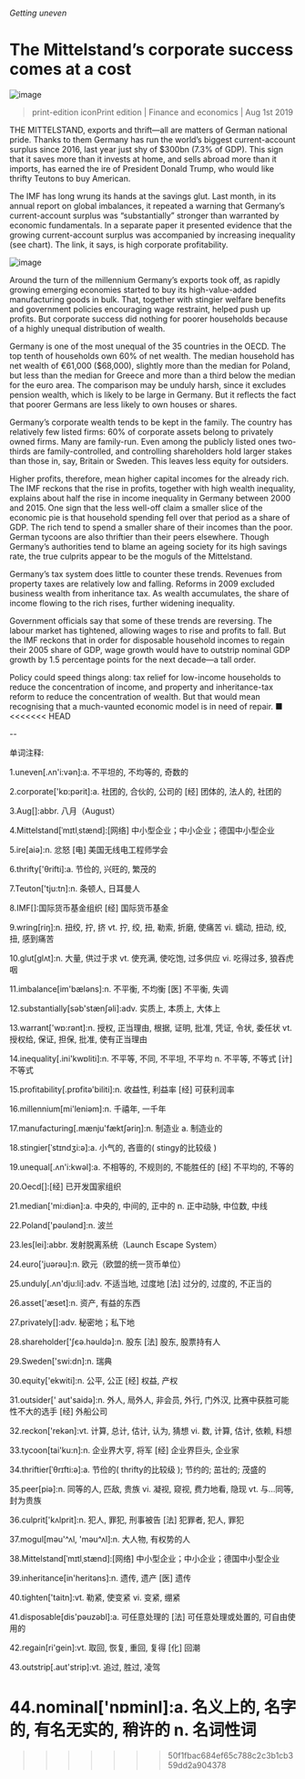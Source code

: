 ###### Getting uneven
# The Mittelstand’s corporate success comes at a cost 
![image](images/20190803_FNP502_0.jpg) 
> print-edition iconPrint edition | Finance and economics | Aug 1st 2019 
THE MITTELSTAND, exports and thrift—all are matters of German national pride. Thanks to them Germany has run the world’s biggest current-account surplus since 2016, last year just shy of $300bn (7.3% of GDP). This sign that it saves more than it invests at home, and sells abroad more than it imports, has earned the ire of President Donald Trump, who would like thrifty Teutons to buy American. 
The IMF has long wrung its hands at the savings glut. Last month, in its annual report on global imbalances, it repeated a warning that Germany’s current-account surplus was “substantially” stronger than warranted by economic fundamentals. In a separate paper it presented evidence that the growing current-account surplus was accompanied by increasing inequality (see chart). The link, it says, is high corporate profitability. 
![image](images/20190803_FNC493.png) 
Around the turn of the millennium Germany’s exports took off, as rapidly growing emerging economies started to buy its high-value-added manufacturing goods in bulk. That, together with stingier welfare benefits and government policies encouraging wage restraint, helped push up profits. But corporate success did nothing for poorer households because of a highly unequal distribution of wealth. 
Germany is one of the most unequal of the 35 countries in the OECD. The top tenth of households own 60% of net wealth. The median household has net wealth of €61,000 ($68,000), slightly more than the median for Poland, but less than the median for Greece and more than a third below the median for the euro area. The comparison may be unduly harsh, since it excludes pension wealth, which is likely to be large in Germany. But it reflects the fact that poorer Germans are less likely to own houses or shares. 
Germany’s corporate wealth tends to be kept in the family. The country has relatively few listed firms: 60% of corporate assets belong to privately owned firms. Many are family-run. Even among the publicly listed ones two-thirds are family-controlled, and controlling shareholders hold larger stakes than those in, say, Britain or Sweden. This leaves less equity for outsiders. 
Higher profits, therefore, mean higher capital incomes for the already rich. The IMF reckons that the rise in profits, together with high wealth inequality, explains about half the rise in income inequality in Germany between 2000 and 2015. One sign that the less well-off claim a smaller slice of the economic pie is that household spending fell over that period as a share of GDP. The rich tend to spend a smaller share of their incomes than the poor. German tycoons are also thriftier than their peers elsewhere. Though Germany’s authorities tend to blame an ageing society for its high savings rate, the true culprits appear to be the moguls of the Mittelstand. 
Germany’s tax system does little to counter these trends. Revenues from property taxes are relatively low and falling. Reforms in 2009 excluded business wealth from inheritance tax. As wealth accumulates, the share of income flowing to the rich rises, further widening inequality. 
Government officials say that some of these trends are reversing. The labour market has tightened, allowing wages to rise and profits to fall. But the IMF reckons that in order for disposable household incomes to regain their 2005 share of GDP, wage growth would have to outstrip nominal GDP growth by 1.5 percentage points for the next decade—a tall order. 
Policy could speed things along: tax relief for low-income households to reduce the concentration of income, and property and inheritance-tax reform to reduce the concentration of wealth. But that would mean recognising that a much-vaunted economic model is in need of repair. ■ 
<<<<<<< HEAD
-- 
 单词注释:
1.uneven[.ʌn'i:vәn]:a. 不平坦的, 不均等的, 奇数的 
2.corporate['kɒ:pәrit]:a. 社团的, 合伙的, 公司的 [经] 团体的, 法人的, 社团的 
3.Aug[]:abbr. 八月（August） 
4.Mittelstand[ˈmɪtlˌstænd]:[网络] 中小型企业；中小企业；德国中小型企业 
5.ire[aiә]:n. 忿怒 [电] 美国无线电工程师学会 
6.thrifty['θrifti]:a. 节俭的, 兴旺的, 繁茂的 
7.Teuton['tju:tn]:n. 条顿人, 日耳曼人 
8.IMF[]:国际货币基金组织 [经] 国际货币基金 
9.wring[riŋ]:n. 扭绞, 拧, 挤 vt. 拧, 绞, 扭, 勒索, 折磨, 使痛苦 vi. 蠕动, 扭动, 绞, 扭, 感到痛苦 
10.glut[glʌt]:n. 大量, 供过于求 vt. 使充满, 使吃饱, 过多供应 vi. 吃得过多, 狼吞虎咽 
11.imbalance[im'bælәns]:n. 不平衡, 不均衡 [医] 不平衡, 失调 
12.substantially[sәb'stænʃәli]:adv. 实质上, 本质上, 大体上 
13.warrant['wɒ:rәnt]:n. 授权, 正当理由, 根据, 证明, 批准, 凭证, 令状, 委任状 vt. 授权给, 保证, 担保, 批准, 使有正当理由 
14.inequality[.ini'kwɒliti]:n. 不平等, 不同, 不平坦, 不平均 n. 不平等, 不等式 [计] 不等式 
15.profitability[.prɒfitә'biliti]:n. 收益性, 利益率 [经] 可获利润率 
16.millennium[mi'leniәm]:n. 千禧年, 一千年 
17.manufacturing[.mænju'fæktʃәriŋ]:n. 制造业 a. 制造业的 
18.stingier[ˈstɪndʒi:ə]:a. 小气的, 吝啬的( stingy的比较级 ) 
19.unequal[.ʌn'i:kwәl]:a. 不相等的, 不规则的, 不能胜任的 [经] 不平均的, 不等的 
20.Oecd[]:[经] 已开发国家组织 
21.median['mi:diәn]:a. 中央的, 中间的, 正中的 n. 正中动脉, 中位数, 中线 
22.Poland['pәulәnd]:n. 波兰 
23.les[lei]:abbr. 发射脱离系统（Launch Escape System） 
24.euro['juәrәu]:n. 欧元（欧盟的统一货币单位） 
25.unduly[.ʌn'dju:li]:adv. 不适当地, 过度地 [法] 过分的, 过度的, 不正当的 
26.asset['æset]:n. 资产, 有益的东西 
27.privately[]:adv. 秘密地；私下地 
28.shareholder['ʃєә.hәuldә]:n. 股东 [法] 股东, 股票持有人 
29.Sweden['swi:dn]:n. 瑞典 
30.equity['ekwiti]:n. 公平, 公正 [经] 权益, 产权 
31.outsider[' aut'saidә]:n. 外人, 局外人, 非会员, 外行, 门外汉, 比赛中获胜可能性不大的选手 [经] 外船公司 
32.reckon['rekәn]:vt. 计算, 总计, 估计, 认为, 猜想 vi. 数, 计算, 估计, 依赖, 料想 
33.tycoon[tai'ku:n]:n. 企业界大亨, 将军 [经] 企业界巨头, 企业家 
34.thriftier[ˈθrɪfti:ə]:a. 节俭的( thrifty的比较级 ); 节约的; 茁壮的; 茂盛的 
35.peer[piә]:n. 同等的人, 匹敌, 贵族 vi. 凝视, 窥视, 费力地看, 隐现 vt. 与...同等, 封为贵族 
36.culprit['kʌlprit]:n. 犯人, 罪犯, 刑事被告 [法] 犯罪者, 犯人, 罪犯 
37.mogul[mәu'^ʌl, 'mәu^ʌl]:n. 大人物, 有权势的人 
38.Mittelstand[ˈmɪtlˌstænd]:[网络] 中小型企业；中小企业；德国中小型企业 
39.inheritance[in'heritәns]:n. 遗传, 遗产 [医] 遗传 
40.tighten['taitn]:vt. 勒紧, 使变紧 vi. 变紧, 绷紧 
41.disposable[dis'pәuzәbl]:a. 可任意处理的 [法] 可任意处理或处置的, 可自由使用的 
42.regain[ri'gein]:vt. 取回, 恢复, 重回, 复得 [化] 回潮 
43.outstrip[.aut'strip]:vt. 追过, 胜过, 凌驾 
44.nominal['nɒminl]:a. 名义上的, 名字的, 有名无实的, 稍许的 n. 名词性词 
=======
>>>>>>> 50f1fbac684ef65c788c2c3b1cb359dd2a904378
